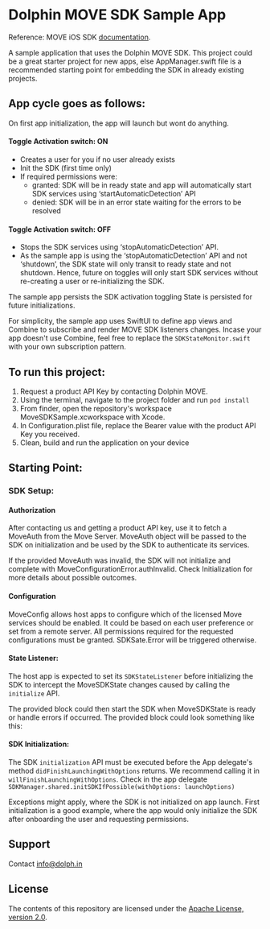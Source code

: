 # Dolphin MOVE SDK Sample App
Reference: MOVE iOS SDK [documentation](https://docs.movesdk.com/).

A sample application that uses the Dolphin MOVE SDK. 
This project could be a great starter project for new apps, else AppManager.swift file is a recommended starting point for embedding the SDK in already existing projects.

## App cycle goes as follows:

On first app initialization, the app will launch but wont do anything.

#### Toggle Activation switch: ON
- Creates a user for you if no user already exists
- Init the SDK (first time only)
- If required permissions were:
	- granted: SDK will be in ready state and app will automatically start SDK services using ‘startAutomaticDetection’ API
	- denied: SDK will be in an error state waiting for the errors to be resolved

#### Toggle Activation switch: OFF
- Stops the SDK services using ‘stopAutomaticDetection’ API.
- As the sample app is using the ‘stopAutomaticDetection’ API and not ‘shutdown’, the SDK state will only transit to ready state and not shutdown. Hence, future on toggles will only start SDK services without re-creating a user or re-initializing the SDK.

The sample app persists the SDK activation toggling State is persisted for future initializations.


For simplicity, the sample app uses SwiftUI to define app views and Combine to subscribe and render MOVE SDK listeners changes. 
Incase your app doesn't use Combine, feel free to replace the `SDKStateMonitor.swift` with your own subscription pattern. 

## To run this project:

1. Request a product API Key by contacting Dolphin MOVE.
2. Using the terminal, navigate to the project folder and run `pod install`
3. From finder, open the repository's workspace MoveSDKSample.xcworkspace with Xcode.
4. In Configuration.plist file, replace the Bearer value with the product API Key you received.
5. Clean, build and run the application on your device

## Starting Point:

### SDK Setup:

#### Authorization

After contacting us and getting a  product API key, use it to fetch a MoveAuth from the Move Server. MoveAuth object will be passed to the SDK on initialization and be used by the SDK to authenticate its services.

If the provided MoveAuth was invalid, the SDK will not initialize and complete with MoveConfigurationError.authInvalid. Check Initialization for more details about possible outcomes.


#### Configuration

MoveConfig allows host apps to configure which of the licensed Move services should be enabled. It could be based on each user preference or set from a remote server. All permissions required for the requested configurations must be granted. SDKSate.Error will be triggered otherwise.

#### State Listener:

The host app is expected to set its `SDKStateListener` before initializing the SDK to intercept the MoveSDKState changes caused by calling the `initialize` API.

The provided block could then start the SDK when MoveSDKState is ready or handle errors if occurred. The provided block could look something like this: 

#### SDK Initialization:

The SDK  `initialization` API must be executed before the App delegate's method  `didFinishLaunchingWithOptions` returns. We recommend calling it in `willFinishLaunchingWithOptions`. Check in the app delegate  `SDKManager.shared.initSDKIfPossible(withOptions: launchOptions)` 

Exceptions might apply, where the SDK is not initialized on app launch.  First initialization is a good example, where the app would only initialize the SDK after onboarding the user and requesting permissions. 

## Support
Contact info@dolph.in
 
## License

The contents of this repository are licensed under the
[Apache License, version 2.0](http://www.apache.org/licenses/LICENSE-2.0).
